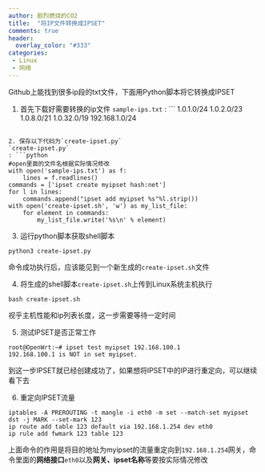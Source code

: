 ```yaml
---
author: 剧烈燃烧的CO2
title:  "将IP文件转换成IPSET"
comments: true
header:
  overlay_color: "#333"
categories: 
 - Linux
 - 网络
---
```


Github上能找到很多ip段的txt文件，下面用Python脚本将它转换成IPSET

1. 首先下载好需要转换的ip文件
`sample-ips.txt`
: ```
1.0.1.0/24
1.0.2.0/23
1.0.8.0/21
1.0.32.0/19
192.168.1.0/24
```

2. 保存以下代码为`create-ipset.py`
`create-ipset.py`
: ```python
#open里面的文件名根据实际情况修改
with open('sample-ips.txt') as f: 
    lines = f.readlines()
commands = ['ipset create myipset hash:net']
for l in lines:
    commands.append("ipset add myipset %s"%l.strip())
with open('create-ipset.sh', 'w') as my_list_file: 
    for element in commands:
        my_list_file.write('%s\n' % element)
```   

3. 运行python脚本获取shell脚本
```shell
python3 create-ipset.py
```  
命令成功执行后，应该能见到一个新生成的`create-ipset.sh`文件  

4. 将生成的shell脚本`create-ipset.sh`上传到Linux系统主机执行
```shell
bash create-ipset.sh
```
视乎主机性能和ip列表长度，这一步需要等待一定时间

5. 测试IPSET是否正常工作
```
root@OpenWrt:~# ipset test myipset 192.168.100.1
192.168.100.1 is NOT in set myipset.
```
到这一步IPSET就已经创建成功了，如果想将IPSET中的IP进行重定向，可以继续看下去

6. 重定向IPSET流量
```shell
iptables -A PREROUTING -t mangle -i eth0 -m set --match-set myipset dst -j MARK --set-mark 123
ip route add table 123 default via 192.168.1.254 dev eth0
ip rule add fwmark 123 table 123
```
上面命令的作用是将目的地址为myipset的流量重定向到`192.168.1.254`网关，命令里面的**网络接口**`eth0`以及**网关、ipset名称**等要按实际情况修改
